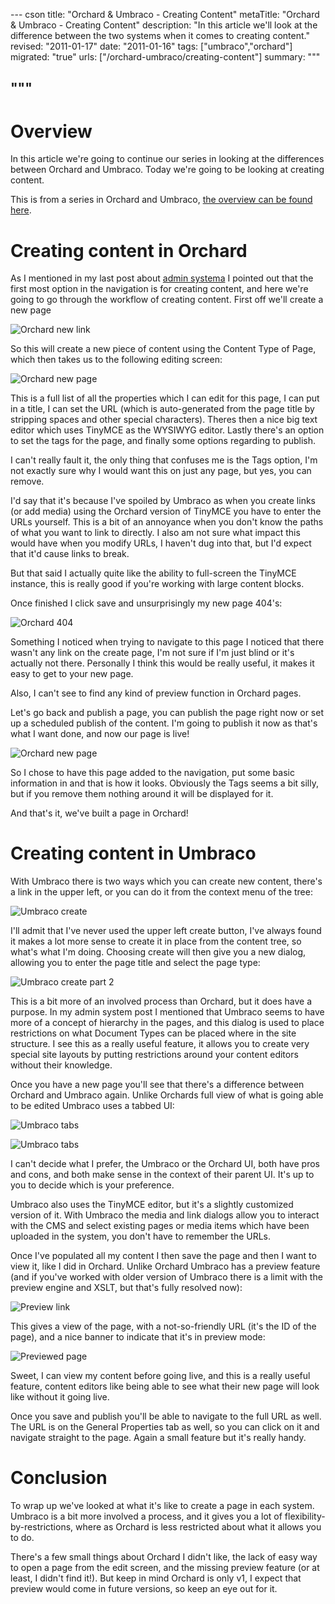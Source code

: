 --- cson
title: "Orchard & Umbraco - Creating Content"
metaTitle: "Orchard & Umbraco - Creating Content"
description: "In this article we'll look at the difference between the two systems when it comes to creating content."
revised: "2011-01-17"
date: "2011-01-16"
tags: ["umbraco","orchard"]
migrated: "true"
urls: ["/orchard-umbraco/creating-content"]
summary: """

"""
---
# Overview

In this article we're going to continue our series in looking at the differences between Orchard and Umbraco. Today we're going to be looking at creating content.

This is from a series in Orchard and Umbraco, [the overview can be found here][1].

# Creating content in Orchard

As I mentioned in my last post about [admin systema][2] I pointed out that the first most option in the navigation is for creating content, and here we're going to go through the workflow of creating content. First off we'll create a new page

![Orchard new link][3]

So this will create a new piece of content using the Content Type of Page, which then takes us to the following editing screen:

![Orchard new page][4]

This is a full list of all the properties which I can edit for this page, I can put in a title, I can set the URL (which is auto-generated from the page title by stripping spaces and other special characters). Theres then a nice big text editor which uses TinyMCE as the WYSIWYG editor. Lastly there's an option to set the tags for the page, and finally some options regarding to publish.

I can't really fault it, the only thing that confuses me is the Tags option, I'm not exactly sure why I would want this on just any page, but yes, you can remove.

I'd say that it's because I've spoiled by Umbraco as when you create links (or add media) using the Orchard version of TinyMCE you have to enter the URLs yourself. This is a bit of an annoyance when you don't know the paths of what you want to link to directly. I also am not sure what impact this would have when you modify URLs, I haven't dug into that, but I'd expect that it'd cause links to break.

But that said I actually quite like the ability to full-screen the TinyMCE instance, this is really good if you're working with large content blocks.

Once finished I click save and unsurprisingly my new page 404's:

![Orchard 404][5]

Something I noticed when trying to navigate to this page I noticed that there wasn't any link on the create page, I'm not sure if I'm just blind or it's actually not there. Personally I think this would be really useful, it makes it easy to get to your new page.

Also, I can't see to find any kind of preview function in Orchard pages.

Let's go back and publish a page, you can publish the page right now or set up a scheduled publish of the content. I'm going to publish it now as that's what I want done, and now our page is live!

![Orchard new page][6]

So I chose to have this page added to the navigation, put some basic information in and that is how it looks. Obviously the Tags seems a bit silly, but if you remove them nothing around it will be displayed for it.

And that's it, we've built a page in Orchard!

# Creating content in Umbraco

With Umbraco there is two ways which you can create new content, there's a link in the upper left, or you can do it from the context menu of the tree:

![Umbraco create][7]

I'll admit that I've never used the upper left create button, I've always found it makes a lot more sense to create it in place from the content tree, so what's what I'm doing. Choosing create will then give you a new dialog, allowing you to enter the page title and select the page type:

![Umbraco create part 2][8]

This is a bit more of an involved process than Orchard, but it does have a purpose. In my admin system post I mentioned that Umbraco seems to have more of a concept of hierarchy in the pages, and this dialog is used to place restrictions on what Document Types can be placed where in the site structure. I see this as a really useful feature, it allows you to create very special site layouts by putting restrictions around your content editors without their knowledge.

Once you have a new page you'll see that there's a difference between Orchard and Umbraco again. Unlike Orchards full view of what is going able to be edited Umbraco uses a tabbed UI:

![Umbraco tabs][9]

![Umbraco tabs][10]

I can't decide what I prefer, the Umbraco or the Orchard UI, both have pros and cons, and both make sense in the context of their parent UI. It's up to you to decide which is your preference.

Umbraco also uses the TinyMCE editor, but it's a slightly customized version of it. With Umbraco the media and link dialogs allow you to interact with the CMS and select existing pages or media items which have been uploaded in the system, you don't have to remember the URLs.

Once I've populated all my content I then save the page and then I want to view it, like I did in Orchard. Unlike Orchard Umbraco has a preview feature (and if you've worked with older version of Umbraco there is a limit with the preview engine and XSLT, but that's fully resolved now):

![Preview link][11]

This gives a view of the page, with a not-so-friendly URL (it's the ID of the page), and a nice banner to indicate that it's in preview mode:

![Previewed page][12]

Sweet, I can view my content before going live, and this is a really useful feature, content editors like being able to see what their new page will look like without it going live.

Once you save and publish you'll be able to navigate to the full URL as well. The URL is on the General Properties tab as well, so you can click on it and navigate straight to the page. Again a small feature but it's really handy.

# Conclusion

To wrap up we've looked at what it's like to create a page in each system. Umbraco is a bit more involved a process, and it gives you a lot of flexibility-by-restrictions, where as Orchard is less restricted about what it allows you to do.

There's a few small things about Orchard I didn't like, the lack of easy way to open a page from the edit screen, and the missing preview feature (or at least, I didn't find it!). But keep in mind Orchard is only v1, I expect that preview would come in future versions, so keep an eye out for it.


  [1]: http://www.aaron-powell.com/orchard-umbraco
  [2]: /orchard-umbraco/admin
  [3]: http://www.aaron-powell.com/get/orchard-umbraco/orchard-content/001.png
  [4]: http://www.aaron-powell.com/get/orchard-umbraco/orchard-content/002.png
  [5]: http://www.aaron-powell.com/get/orchard-umbraco/orchard-content/005.png
  [6]: http://www.aaron-powell.com/get/orchard-umbraco/orchard-content/007.png
  [7]: http://www.aaron-powell.com/get/orchard-umbraco/umbraco-content/001.png
  [8]: http://www.aaron-powell.com/get/orchard-umbraco/umbraco-content/002.png
  [9]: http://www.aaron-powell.com/get/orchard-umbraco/umbraco-content/003.png
  [10]: http://www.aaron-powell.com/get/orchard-umbraco/umbraco-content/004.png
  [11]: http://www.aaron-powell.com/get/orchard-umbraco/umbraco-content/005.png
  [12]: http://www.aaron-powell.com/get/orchard-umbraco/umbraco-content/006.png